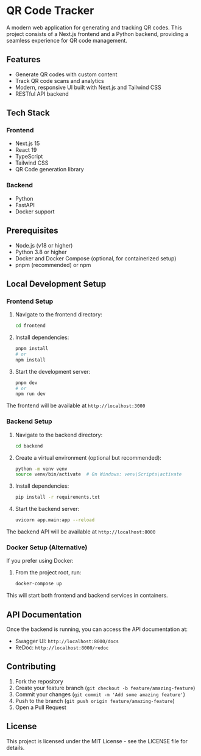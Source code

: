 # QR Code Tracker

A modern web application for generating and tracking QR codes. This project consists of a Next.js frontend and a Python backend, providing a seamless experience for QR code management.

## Features

- Generate QR codes with custom content
- Track QR code scans and analytics
- Modern, responsive UI built with Next.js and Tailwind CSS
- RESTful API backend

## Tech Stack

### Frontend
- Next.js 15
- React 19
- TypeScript
- Tailwind CSS
- QR Code generation library

### Backend
- Python
- FastAPI
- Docker support

## Prerequisites

- Node.js (v18 or higher)
- Python 3.8 or higher
- Docker and Docker Compose (optional, for containerized setup)
- pnpm (recommended) or npm

## Local Development Setup

### Frontend Setup

1. Navigate to the frontend directory:
   ```bash
   cd frontend
   ```

2. Install dependencies:
   ```bash
   pnpm install
   # or
   npm install
   ```

3. Start the development server:
   ```bash
   pnpm dev
   # or
   npm run dev
   ```

The frontend will be available at `http://localhost:3000`

### Backend Setup

1. Navigate to the backend directory:
   ```bash
   cd backend
   ```

2. Create a virtual environment (optional but recommended):
   ```bash
   python -m venv venv
   source venv/bin/activate  # On Windows: venv\Scripts\activate
   ```

3. Install dependencies:
   ```bash
   pip install -r requirements.txt
   ```

4. Start the backend server:
   ```bash
   uvicorn app.main:app --reload
   ```

The backend API will be available at `http://localhost:8000`

### Docker Setup (Alternative)

If you prefer using Docker:

1. From the project root, run:
   ```bash
   docker-compose up
   ```

This will start both frontend and backend services in containers.

## API Documentation

Once the backend is running, you can access the API documentation at:
- Swagger UI: `http://localhost:8000/docs`
- ReDoc: `http://localhost:8000/redoc`

## Contributing

1. Fork the repository
2. Create your feature branch (`git checkout -b feature/amazing-feature`)
3. Commit your changes (`git commit -m 'Add some amazing feature'`)
4. Push to the branch (`git push origin feature/amazing-feature`)
5. Open a Pull Request

## License

This project is licensed under the MIT License - see the LICENSE file for details. 